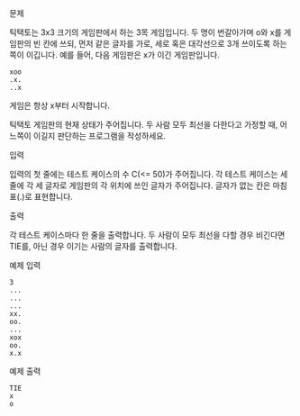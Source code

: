 문제

틱택토는 3x3 크기의 게임판에서 하는 3목 게임입니다. 두 명이 번갈아가며 o와 x를 게임판의 빈 칸에 쓰되, 먼저 같은 글자를 가로, 세로 혹은 대각선으로 3개 쓰이도록 하는 쪽이 이깁니다. 예를 들어, 다음 게임판은 x가 이긴 게임판입니다.
```
xoo
.x.
..x
```
게임은 항상 x부터 시작합니다.

틱택토 게임판의 현재 상태가 주어집니다. 두 사람 모두 최선을 다한다고 가정할 때, 어느쪽이 이길지 판단하는 프로그램을 작성하세요.

입력

입력의 첫 줄에는 테스트 케이스의 수 C(<= 50)가 주어집니다. 각 테스트 케이스는 세 줄에 각 세 글자로 게임판의 각 위치에 쓰인 글자가 주어집니다. 글자가 없는 칸은 마침표(.)로 표현합니다.

출력

각 테스트 케이스마다 한 줄을 출력합니다. 두 사람이 모두 최선을 다할 경우 비긴다면 TIE를, 아닌 경우 이기는 사람의 글자를 출력합니다.

예제 입력
```
3
...
...
...
xx.
oo.
...
xox
oo.
x.x
```
예제 출력
```
TIE
x
o
```
